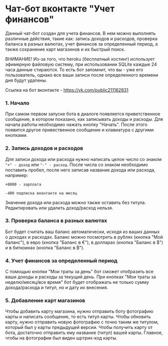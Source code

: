 # Чат-бот вконтакте "Учет финансов"
Данный чат-бот создан для учета финансов. В нем можно выполнять различные действия, такие как:
запись доходов и расходов, проверка баланса в разных валютах, учет финансов за определенный
период, а также сохранение карт магазинов и их быстрый поиск.

ВНИМАНИЕ!
Из-за того, что heroku (бесплатный хостинг) использует эфимерную файловую систему, при использовании 
SQLite каждые 24 часа данные стираются. То есть бот запомнит, что вы - уже его пользователь, однако все ваши 
записи после определенного времени дня будут удалены.

Ссылка на бот вконтакте - https://vk.com/public211162831

### 1. Начало
При самом первом запуске бота в диалоге появляется приветственное сообщение, в котором показано,
как записывать доходы и расходы. Для начала работы необходимо нажать кнопку "Начать". После этого появится
другое привественное сообщение и клавиатура с другими кнопками.

### 2. Запись доходов и расходов
Для записи дохода или расхода нужно написать целое число со знаком `"+" - доход` или `"-" - расход`.
После числа со знаком необходимо поставить пробел, после него записав название дохода или расхода, например:

`+8000 - зарплата`

`-400 подписка вконтакте на месяц`

Значение дохода или расхода можно также оставить без титула. Редактировать или удалить доход/расход нельзя.
### 3. Проверка баланса в разных валютах

Бот будет считать ваш баланс автоматически, исходя из ваших данных о доходах и расходах. Баланс можно посмотреть
в рублях (кнопка "Мой баланс"), в евро (кнопка "Баланс в €"), в долларах (кнопка "Баланс в $") 
и в биткоинах (кнопка "Баланс в ₿").

### 4. Учет финансов за определенный период

С помощью кнопки "Мои траты за день" бот сможет отобразить все ваши доходы и расходы за текущий день. 
При кнопках "Мои траты за неделю/месяц/все время" бот будет отображать не только сумму дохода/расхода и титул, 
но и дату их внесения.

### 5. Добавление карт магазинов
Чтобы добавить карту магазина, нужно отправить боту фотографию карты и написать сообщение, то есть титул карты.
Чтобы обновить карту, нужно отправить новую фотографию с точно таким же титулом, который был у карты предыдущей версии.
Чтобы получить карту от бота, достаточно отправить ему название (титул) вашей карты. Главное, чтобы на фотографии 
был виден шртрих-код карты.